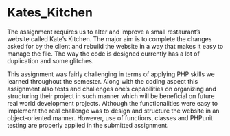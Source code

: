 # Kates_Kitchen
The assignment requires us to alter and improve a small restaurant’s website called Kate’s Kitchen. The major aim is to complete the changes asked for by the client and rebuild the website in a way that makes it easy to manage the file. The way the code is designed currently has a lot of duplication and some glitches.

This assignment was fairly challenging in terms of applying PHP skills we learned throughout the semester. Along with the coding aspect this assignment also tests and challenges one’s capabilities on organizing and structuring their project in such manner which will be beneficial on future real world development projects. Although the functionalities were easy to implement the real challenge was to design and structure the website in an object-oriented manner. However, use of functions, classes and PHPunit testing are properly applied in the submitted assignment.
